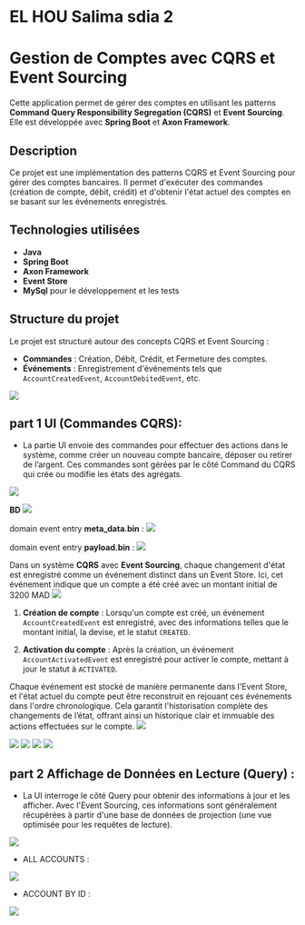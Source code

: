 # EL HOU Salima sdia 2

# Gestion de Comptes avec CQRS et Event Sourcing

Cette application permet de gérer des comptes en utilisant les patterns **Command Query Responsibility Segregation (CQRS)** et **Event Sourcing**. Elle est développée avec **Spring Boot** et **Axon Framework**.



## Description
Ce projet est une implémentation des patterns CQRS et Event Sourcing pour gérer des comptes bancaires. Il permet d'exécuter des commandes (création de compte, débit, crédit) et d'obtenir l'état actuel des comptes en se basant sur les événements enregistrés.

## Technologies utilisées
- **Java**
- **Spring Boot**
- **Axon Framework**
- **Event Store**
- **MySql** pour le développement et les tests

## Structure du projet
Le projet est structuré autour des concepts CQRS et Event Sourcing :
- **Commandes** : Création, Débit, Crédit, et Fermeture des comptes.
- **Événements** : Enregistrement d'événements tels que `AccountCreatedEvent`, `AccountDebitedEvent`, etc.

<img src="captures/structure.png">

## part 1 UI (Commandes CQRS):

- La partie UI envoie des commandes pour effectuer des actions dans le système, comme créer un nouveau compte bancaire, déposer ou retirer de l’argent. Ces commandes sont gérées par le côté Command du CQRS qui crée ou modifie les états des agrégats.

<img src="captures/1V1.png">

**BD**
<img src="captures/2V1.png">

domain event entry **meta_data.bin** :
<img src="captures/3V1.png">

domain event entry **payload.bin** :
<img src="captures/4V1.png">

Dans un système **CQRS** avec **Event Sourcing**, chaque changement d'état est enregistré comme un événement distinct dans un Event Store. Ici, cet événement indique que un compte a été créé avec un montant initial de 3200 MAD
<img src="captures/5V1.png">

1. **Création de compte** : Lorsqu'un compte est créé, un événement `AccountCreatedEvent` est enregistré, avec des informations telles que le montant initial, la devise, et le statut `CREATED`.

2. **Activation du compte** : Après la création, un événement `AccountActivatedEvent` est enregistré pour activer le compte, mettant à jour le statut à `ACTIVATED`.

Chaque événement est stocké de manière permanente dans l'Event Store, et l'état actuel du compte peut être reconstruit en rejouant ces événements dans l'ordre chronologique. Cela garantit l'historisation complète des changements de l’état, offrant ainsi un historique clair et immuable des actions effectuées sur le compte.
<img src="captures/6V1.png">

<img src="captures/1V2.png">
<img src="captures/2V2.png">
<img src="captures/3V2.png">
<img src="captures/4V2.png">

## part 2 Affichage de Données en Lecture (Query) :

- La UI interroge le côté Query pour obtenir des informations à jour et les afficher. Avec l'Event Sourcing, ces informations sont généralement récupérées à partir d'une base de données de projection (une vue optimisée pour les requêtes de lecture).

<img src="captures/5V2.png">

- ALL ACCOUNTS : 

<img src="captures/6V2.png">

- ACCOUNT BY ID :

<img src="captures/7V2.png">
